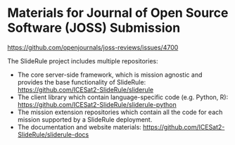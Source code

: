# Materials for Journal of Open Source Software (JOSS) Submission

https://github.com/openjournals/joss-reviews/issues/4700

The SlideRule project includes multiple repositories:
* The core server-side framework, which is mission agnostic and provides the base functionality of SlideRule: https://github.com/ICESat2-SlideRule/sliderule
* The client library which contain language-specific code (e.g. Python, R): https://github.com/ICESat2-SlideRule/sliderule-python
* The mission extension repositories which contain all the code for each mission supported by a SlideRule deployment.
* The documentation and website materials: https://github.com/ICESat2-SlideRule/sliderule-docs
